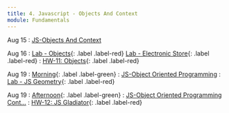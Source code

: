 ```yaml
---
title: 4. Javascript - Objects And Context
module: Fundamentals
---
```


Aug 15
: [JS-Objects And Context](https://git.generalassemb.ly/seir-flex-07-25-23/js-objects-and-context)

Aug 16
: [Lab - Objects](https://git.generalassemb.ly/seir-flex-07-25-23/Objectception){: .label .label-red} [Lab - Electronic Store](https://git.generalassemb.ly/seir-flex-07-25-23/Electronic_Store){: .label .label-red}
  : [HW-11: Objects](https://git.generalassemb.ly/seir-flex-07-25-23/js-objects-practice-HW-11){: .label .label-red}

Aug 19
: [Morning](){: .label .label-green}
: [JS-Object Oriented Programming](https://git.generalassemb.ly/seir-flex-07-25-23/javascript-oop)
  : [Lab - JS Geometry](https://git.generalassemb.ly/seir-flex-07-25-23/js-geometry){: .label .label-red}

Aug 19
: [Afternoon](){: .label .label-green}
: [JS-Object Oriented Programming Cont...](https://git.generalassemb.ly/seir-flex-07-25-23/javascript-oop)
  : [HW-12: JS Gladiator](https://git.generalassemb.ly/seir-flex-07-25-23/js-gladiator-HW-12){: .label .label-red}
